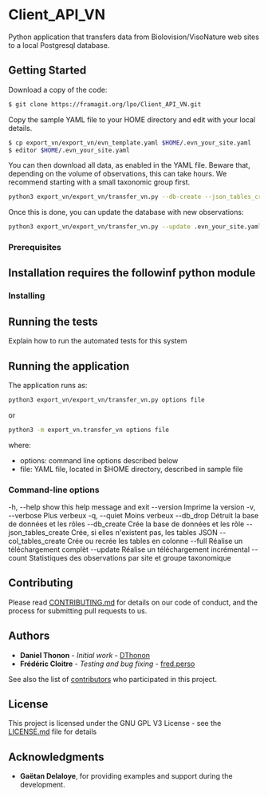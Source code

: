 # Client_API_VN

Python application that transfers data from Biolovision/VisoNature web sites to a local Postgresql database.

## Getting Started

Download a copy of the code:
```bash
$ git clone https://framagit.org/lpo/Client_API_VN.git
```

Copy the sample YAML file to your HOME directory and edit with your local details.
```bash
$ cp export_vn/export_vn/evn_template.yaml $HOME/.evn_your_site.yaml
$ editor $HOME/.evn_your_site.yaml
```

You can then download all data, as enabled in the YAML file. 
Beware that, depending on the volume of observations, this can take hours. 
We recommend starting with a small taxonomic group first.
```bash
python3 export_vn/export_vn/transfer_vn.py --db-create --json_tables_create --col_tables_create --full .evn_your_site.yaml 
```

Once this is done, you can update the database with new observations:
```bash
python3 export_vn/export_vn/transfer_vn.py --update .evn_your_site.yaml 
```

### Prerequisites

Installation requires the followinf python module
- 

### Installing


## Running the tests

Explain how to run the automated tests for this system

## Running the application

The application runs as:
```bash
python3 export_vn/export_vn/transfer_vn.py options file
```
or
```bash
python3 -m export_vn.transfer_vn options file
```
where:
- options: command line options described below
- file: YAML file, located in $HOME directory, described in sample file

### Command-line options
  -h, --help            show this help message and exit
  --version             Imprime la version
  -v, --verbose         Plus verbeux
  -q, --quiet           Moins verbeux
  --db_drop             Détruit la base de données et les rôles
  --db_create           Crée la base de données et les rôle
  --json_tables_create  Crée, si elles n'existent pas, les tables JSON
  --col_tables_create   Crée ou recrée les tables en colonne
  --full                Réalise un téléchargement complèt
  --update              Réalise un téléchargement incrémental
  --count               Statistiques des observations par site et groupe taxonomique


## Contributing

Please read [CONTRIBUTING.md](CONTRIBUTING.md) for details on our code of conduct, and the process for submitting pull requests to us.

## Authors

* **Daniel Thonon** - *Initial work* - [DThonon](https://framagit.org/dthonon)
* **Frédéric Cloitre** - *Testing and bug fixing* - [fred.perso ](https://framagit.org/fred.perso)

See also the list of [contributors](https://framagit.org/lpo/Client_API_VN/graphs/master) who participated in this project.

## License

This project is licensed under the GNU GPL V3 License - see the [LICENSE.md](LICENSE) file for details

## Acknowledgments

* **Gaëtan Delaloye**, for providing examples and support during the development.

